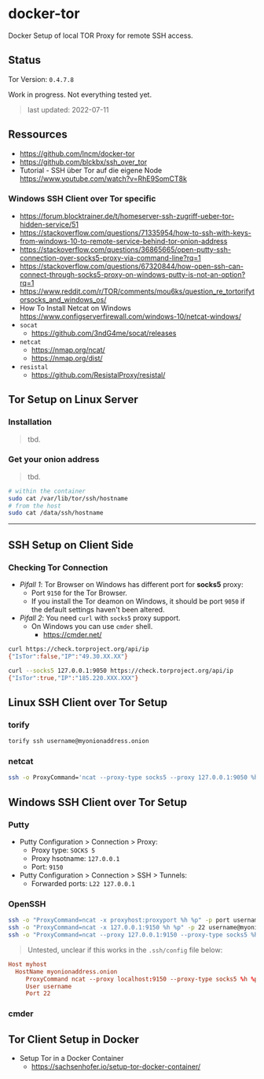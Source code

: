 # docker-tor

Docker Setup of local TOR Proxy for remote SSH access.

## Status

Tor Version: `0.4.7.8`

Work in progress. Not everything tested yet.

> last updated: 2022-07-11

## Ressources

- <https://github.com/lncm/docker-tor>
- <https://github.com/blckbx/ssh_over_tor>
- Tutorial - SSH über Tor auf die eigene Node <https://www.youtube.com/watch?v=RhE9SomCT8k>

### Windows SSH Client over Tor specific

- <https://forum.blocktrainer.de/t/homeserver-ssh-zugriff-ueber-tor-hidden-service/51>
- <https://stackoverflow.com/questions/71335954/how-to-ssh-with-keys-from-windows-10-to-remote-service-behind-tor-onion-address>
- <https://stackoverflow.com/questions/36865665/open-putty-ssh-connection-over-socks5-proxy-via-command-line?rq=1>
- <https://stackoverflow.com/questions/67320844/how-open-ssh-can-connect-through-socks5-proxy-on-windows-putty-is-not-an-option?rq=1>
- <https://www.reddit.com/r/TOR/comments/mou6ks/question_re_tortorifytorsocks_and_windows_os/>
- How To Install Netcat on Windows <https://www.configserverfirewall.com/windows-10/netcat-windows/>
- `socat`
  - <https://github.com/3ndG4me/socat/releases>
- `netcat`
  - <https://nmap.org/ncat/>
  - <https://nmap.org/dist/>
- `resistal`
  - <https://github.com/ResistalProxy/resistal/>

## Tor Setup on Linux Server

### Installation

> tbd.

### Get your onion address

> tbd.

```sh
# within the container
sudo cat /var/lib/tor/ssh/hostname
# from the host
sudo cat /data/ssh/hostname
```

---

## SSH Setup on Client Side

### Checking Tor Connection

- _Pifall 1_: Tor Browser on Windows has different port for **socks5** proxy:
  - Port `9150` for the Tor Browser.
  - If you install the Tor deamon on Windows, it should be port `9050` if the default settings haven't been altered.
- _Pifall 2_: You need `curl` with `socks5` proxy support.
  - On Windows you can use `cmder` shell.
    - <https://cmder.net/>

```sh
curl https://check.torproject.org/api/ip
{"IsTor":false,"IP":"49.30.XX.XX"}
```

```sh
curl --socks5 127.0.0.1:9050 https://check.torproject.org/api/ip
{"IsTor":true,"IP":"185.220.XXX.XXX"}
```

## Linux SSH Client over Tor Setup

### torify

```sh
torify ssh username@myonionaddress.onion
```

### netcat

```sh
ssh -o ProxyCommand='ncat --proxy-type socks5 --proxy 127.0.0.1:9050 %h %p' username@myonionaddress.onion
```

## Windows SSH Client over Tor Setup

### Putty

- Putty Configuration > Connection > Proxy:
  - Proxy type: `SOCKS 5`
  - Proxy hsotname: `127.0.0.1`
  - Port: `9150`
- Putty Configuration > Connection > SSH > Tunnels:
  - Forwarded ports: `L22 127.0.0.1`

### OpenSSH

```sh
ssh -o "ProxyCommand=ncat -x proxyhost:proxyport %h %p" -p port username@host
ssh -o "ProxyCommand=ncat -x 127.0.0.1:9150 %h %p" -p 22 username@myonionaddress.onion
ssh -o "ProxyCommand=ncat --proxy 127.0.0.1:9150 --proxy-type socks5 %h %p" -p 22 username@myonionaddress.onion
```

> Untested, unclear if this works in the `.ssh/config` file below:

```conf
Host myhost
  HostName myonionaddress.onion
     ProxyCommand ncat --proxy localhost:9150 --proxy-type socks5 %h %p
     User username
     Port 22
```

### cmder

## Tor Client Setup in Docker

- Setup Tor in a Docker Container
  - <https://sachsenhofer.io/setup-tor-docker-container/>
